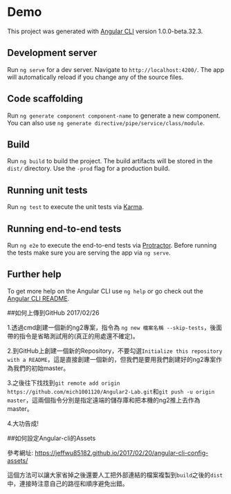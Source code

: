# Demo

This project was generated with [Angular CLI](https://github.com/angular/angular-cli) version 1.0.0-beta.32.3.

## Development server
Run `ng serve` for a dev server. Navigate to `http://localhost:4200/`. The app will automatically reload if you change any of the source files.

## Code scaffolding

Run `ng generate component component-name` to generate a new component. You can also use `ng generate directive/pipe/service/class/module`.

## Build

Run `ng build` to build the project. The build artifacts will be stored in the `dist/` directory. Use the `-prod` flag for a production build.

## Running unit tests

Run `ng test` to execute the unit tests via [Karma](https://karma-runner.github.io).

## Running end-to-end tests

Run `ng e2e` to execute the end-to-end tests via [Protractor](http://www.protractortest.org/).
Before running the tests make sure you are serving the app via `ng serve`.

## Further help

To get more help on the Angular CLI use `ng help` or go check out the [Angular CLI README](https://github.com/angular/angular-cli/blob/master/README.md).



##如何上傳到GitHub 2017/02/26

1.透過cmd創建一個新的ng2專案，指令為 `ng new 檔案名稱 --skip-tests`，後面帶的指令是省略測試用的(真正的用處還不確定)。

2.到GitHub上創建一個新的Repository，不要勾選`Initialize this repository with a README`，這是直接創建一個新的，但我們是要用我們創建好的ng2專案作為我們的初始master。

3.之後往下找找到`git remote add origin https://github.com/mich1001120/Angular2-Lab.git`和`git push -u origin master`，這兩個指令分別是指定遠端的儲存庫和把本機的ng2推上去作為master。

4.大功告成!

##如何設定Angular-cli的Assets

參考網址: https://jeffwu85182.github.io/2017/02/20/angular-cli-config-assets/

這個方法可以讓大家省掉之後還要人工把外部連結的檔案複製到`build`之後的`dist`中，連接時注意自己的路徑和順序避免出錯。
